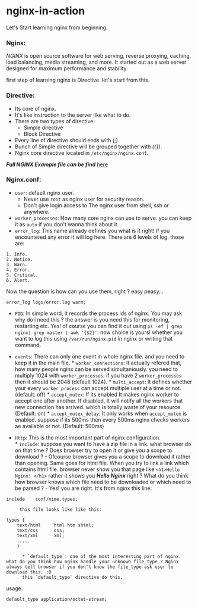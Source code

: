 # nginx-in-action

Let's Start learning nginx from beginning. 

### Nginx: 
  *NGINX* is open source software for web serving, reverse proxying, caching, load balancing, media streaming, and more. It started out as a web server designed for maximum performance and stability.
  
  first step of learning nginx is Directive. let's start from this.

### Directive: 
  * Its core of nginx.
  * It's like instruction to the server like what to do. 
  * There are two types of directive: 
    * Simple directive
    * Block Directive
  * Every line of directive should ends with (;).
  * Bunch of Simple directive will be grouped together with *({})*.
  * Nginx core directive located in `/etc/nginx/nginx.conf`.
  
***Full NGINX Example file can be find*** <a href="https://www.nginx.com/resources/wiki/start/topics/examples/full/"> here</a>

### Nginx.conf:
  * `user`: default nginx user.
      * Never use `root` as nginx user for security reason.
      * Don't give login access to The nginx user from shell, ssh or anywhere.
  * `worker_processes`:  How many core nginx can use to serve. you can keep it as `auto` if you don't wanna think about it. 
  * `error_log`: This name already defines you what is it right! If you encountered any error it will log here. There are 6 levels of log. those are: 
```
1. Info. 
2. Notice.
3. Warn.
4. Error.
5. Critical.
6. Alert. 
```
Now the question is how can you use them, right ? 
easy peasy...
```
error_log logs/error.log warn;
```
  * `PID`: In simple word, it records the process ids of nginx. You may ask why do i need this ? 
           the answer is you need this for monitoring, restarting etc.
           Yes! of course you can find it out using `ps -ef | grep nginx| grep master | awk '{$2}'`. 
           now choice is yours! whether you want to log this using `/var/run/nginx.pid` in nginx or writing that command.
  * `events`: There can only one event in whole nginx file. and you need to keep it in the main file.
         * `worker_connections`: It actually refered that, how many people nginx can be served simultaniously. you need  to    multiply 1024 with `worker_processes`. if you have 2 `worker_processes` then it should be 2048 (default 1024). 
         * `multi_accept`: It defines whether your every `worker_process` can accept multiple user at a time or not.(default: off)
         * `accept_mutex`: If its enabled It makes nginx worker to accept one after another. If disabled, It will notify all the workers that new connection has arrived. which is totally waste of your resource. (Default: on)
         * `accept_mutex_delay`: It only works when `accept_mutex` is enabled. suppose if its 500ms then every 500ms nginx checks workers ae available or not. (Default: 500ms)
         
   * `Http`: This is the most important part of nginx configuration.  
         * `include`: suppose you want to have a zip file in a link. 
         what browser do on that time ? Does browser try to open it or give you a scope to download ? 
         - Ofcourse browser gives you a scope to download it rather than opening. 
         Same goes for html file. When you try to link a link which contains html file. browser never show you that page like          `<h1>Hello Nginx! </h1>` rather it shows you ***Hello Nginx*** right ?
         What do you think how browser knows which file need to be downloaded or which need to be parsed ? 
         - Yes! you are right. It's from nginx this line:
         
 ```
 include    conf/mime.types;
 ```
 
         this file looks like like this:
         
 ```
 types {
     text/html     html htm shtml;
     text/css      css;
     text/xml      xml;
     .....
     }
 ```
 
          * `default_type`: one of the most interesting part of nginx. what do you think how nginx handle your unknown file_type ? Nginx always tell browser if you don't know the file_type ask user to download this. :D 
          this `default_type` directive do this. 
usage: 
```
default_type application/octet-stream;
```

